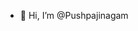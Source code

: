- 👋 Hi, I’m @Pushpajinagam



<!---
Pushpajinagam/Pushpajinagam is a ✨ special ✨ repository because its `README.md` (this file) appears on your GitHub profile.
You can click the Preview link to take a look at your changes.
--->
